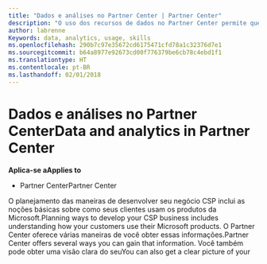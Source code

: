 ```yaml
---
title: "Dados e análises no Partner Center | Partner Center"
description: "O uso dos recursos de dados no Partner Center permite que você compreenda melhor as necessidades dos clientes"
author: labrenne
Keywords: data, analytics, usage, skills
ms.openlocfilehash: 290b7c97e35672cd6175471cfd78a1c32376d7e1
ms.sourcegitcommit: b64a8977e92673cd00f776379be6cb78c4ebd1f1
ms.translationtype: HT
ms.contentlocale: pt-BR
ms.lasthandoff: 02/01/2018
---
```

# <a name="data-and-analytics-in-partner-center"></a><span data-ttu-id="42d77-103">Dados e análises no Partner Center</span><span class="sxs-lookup"><span data-stu-id="42d77-103">Data and analytics in Partner Center</span></span>

**<span data-ttu-id="42d77-104">Aplica-se a</span><span class="sxs-lookup"><span data-stu-id="42d77-104">Applies to</span></span>**

- <span data-ttu-id="42d77-105">Partner Center</span><span class="sxs-lookup"><span data-stu-id="42d77-105">Partner Center</span></span>

<span data-ttu-id="42d77-106">O planejamento das maneiras de desenvolver seu negócio CSP inclui as noções básicas sobre como seus clientes usam os produtos da Microsoft.</span><span class="sxs-lookup"><span data-stu-id="42d77-106">Planning ways to develop your CSP business includes understanding how your customers use their Microsoft products.</span></span> <span data-ttu-id="42d77-107">O Partner Center oferece várias maneiras de você obter essas informações.</span><span class="sxs-lookup"><span data-stu-id="42d77-107">Partner Center offers several ways you can gain that information.</span></span> <span data-ttu-id="42d77-108">Você também pode obter uma visão clara do seu</span><span class="sxs-lookup"><span data-stu-id="42d77-108">You can also get a clear picture of your</span></span> 